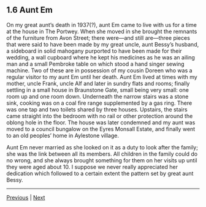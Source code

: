 ## 1.6 Aunt Em

On my great aunt’s death in 1937(?), aunt Em came to live with us for a time at the house in The Portwey. When she moved in she brought the remnants of the furniture from Avon Street; there were—and still are—three pieces that were said to have been made by my great uncle, aunt Bessy’s husband, a sideboard in solid mahogany purported to have been made for their wedding, a wall cupboard where he kept his medicines as he was an ailing man and a small Pembroke table on which stood a hand singer sewing machine. Two of these are in possession of my cousin Doreen who was a regular visitor to my aunt Em until her death. Aunt Em lived at times with my mother, uncle Frank, uncle Alf and later in sundry flats and rooms; finally settling in a small house in Braunstone Gate, small being very small: one room up and one room down. Underneath the narrow stairs was a stone sink, cooking was on a coal fire range supplemented by a gas ring. There was one tap and two toilets shared by three houses. Upstairs, the stairs came straight into the bedroom with no rail or other protection around the oblong hole in the floor. The house was later condemned and my aunt was moved to a council bungalow on the Eyres Monsall Estate, and finally went to an old peoples’ home in Aylestone village.

Aunt Em never married as she looked on it as a duty to look after the family; she was the link between all its members. All children in the family could do no wrong, and she always brought something for them on her visits up until they were aged about 10. I suppose we never really appreciated her dedication which followed to a certain extent the pattern set by great aunt Bessy.

---

<a href="./1.5-events-recounted-by-parents.html">Previous</a> | <a href="../2-before-school/2.1-the-portwey.html">Next</a>
